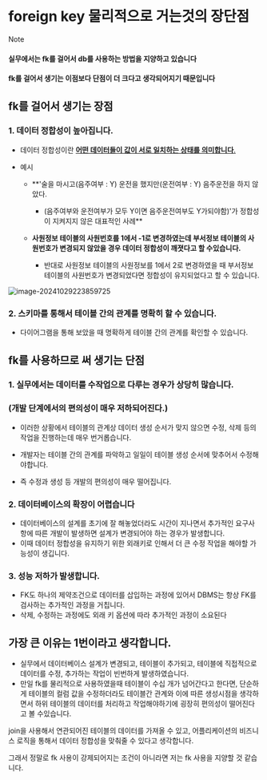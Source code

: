 # foreign key 물리적으로 거는것의 장단점

> [!NOTE]
>
> #### 실무에서는 fk를 걸어서 db를 사용하는 방법을 지양하고 있습니다 
>
> #### fk를 걸어서 생기는 이점보다 단점이 더 크다고 생각되어지기 때문입니다



## fk를 걸어서 생기는 장점

### 1. 데이터 정합성이 높아집니다.

- 데이터 정합성이란 <u>**어떤 데이터들이 값이 서로 일치하는 상태를 의미합니다**.</u>

- 예시

  - **'술을 마시고(음주여부 : Y) 운전을 했지만(운전여부 : Y) 음주운전을 하지 않았다.
    - (음주여부와 운전여부가 모두 Y이면 음주운전여부도 Y가되야함)'가 정합성이 지켜지지 않은 대표적인 사례**

  - **사원정보 테이블의 사원번호를 1에서 -1로 변경하였는데 부서정보 테이블의 사원번호가 변경되지 않았을 경우 데이터 정합성이 깨졋다고 할 수있습니다.**
    - 반대로 사원정보 테이블의 사원정보를 1에서 2로 변경하였을 때 부서정보 테이블의 사원번호가 변경되었다면 정합성이 유지되었다고 할 수 있습니다.

![image-20241029223859725](C:\Users\syste\AppData\Roaming\Typora\typora-user-images\image-20241029223859725.png)

### 2. 스키마를 통해서 테이블 간의 관계를 명확히 할 수 있습니다.

- 다이어그램을 통해 보았을 때 명확하게 테이블 간의 관계를 확인할 수 있습니다.



## fk를 사용하므로 써 생기는 단점

### 1. **실무에서는 데이터를 수작업으로 다루는 경우가 상당히 많습니다.** 

### (개발 단계에서의 편의성이 매우 저하되어진다.)

- 이러한 상황에서 테이블의 관계상 데이터 생성 순서가 맞지 않으면 수정, 삭제 등의 작업을 진행하는데 매우 번거롭습니다.

- 개발자는 테이블 간의 관계를 파악하고 일일이 테이블 생성 순서에 맞추어서 수정해야합니다.

- 즉 수정과 생성 등 개발의 편의성이 매우 떨어집니다.

  

### 2. **데이터베이스의 확장이 어렵습니다**

- 데이터베이스의 설계를 초기에 잘 해놓었더라도 시간이 지나면서 추가적인 요구사항에 따른 개발이 발생하면 설계가 변경되어야 하는 경우가 발생합니다.
- 이때 데이터 정합성을 유지하기 위한 외래키로 인해서 더 큰 수정 작업을 해야할 가능성이 생깁니다.

### 3. 성능 저하가 발생합니다.

- FK도 하나의 제약조건으로 데이터를 삽입하는 과정에 있어서 DBMS는 항상 FK를 검사하는 추가적인 과정을 거칩니다.
- 삭제, 수정하는 과정에도 외래 키 옵션에 따라 추가적인 과정이 소요된다



## 가장 큰 이유는 1번이라고 생각합니다.

- 실무에서 데이터베이스 설계가 변경되고, 테이블이 추가되고, 테이블에 직접적으로 데이터를 수정, 추가하는 작업이 빈번하게 발생하였습니다. 
- 만일 fk를 물리적으로 사용하였을때 테이블이 수십 개가 넘어간다고 한다면, 단순하게 테이블의 컬럼 값을 수정하더라도 테이블간 관계와 이에 따른 생성시점을 생각하면서 하위 테이블의 데이터를 처리하고 작업해야하기에 굉장히 편의성이 떨어진다고 볼 수있습니다.

join을 사용해서 연관되어진 테이블의 데이터를 가져올 수 있고, 어플리케이션의 비즈니스 로직을 통해서 데이터 정합성을 맞춰줄 수 있다고 생각합니다.

그래서 정말로 fk 사용이 강제되어지는 조건이 아니라면 저는 fk 사용을 지양할 것 같습니다.

